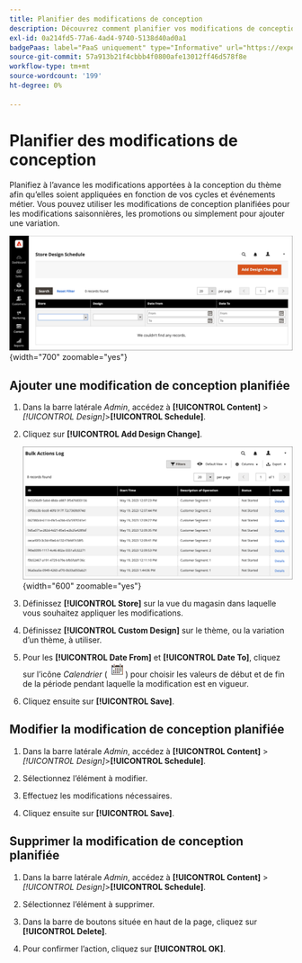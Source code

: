 ```yaml
---
title: Planifier des modifications de conception
description: Découvrez comment planifier vos modifications de conception de thème à l’avance
exl-id: 0a214fd5-77a6-4ad4-9740-5138d40ad0a1
badgePaas: label="PaaS uniquement" type="Informative" url="https://experienceleague.adobe.com/fr/docs/commerce/user-guides/product-solutions" tooltip="S’applique uniquement aux projets Adobe Commerce on Cloud (infrastructure PaaS gérée par Adobe) et aux projets On-premise."
source-git-commit: 57a913b21f4cbbb4f0800afe13012ff46d578f8e
workflow-type: tm+mt
source-wordcount: '199'
ht-degree: 0%

---
```


# Planifier des modifications de conception

Planifiez à l’avance les modifications apportées à la conception du thème afin qu’elles soient appliquées en fonction de vos cycles et événements métier. Vous pouvez utiliser les modifications de conception planifiées pour les modifications saisonnières, les promotions ou simplement pour ajouter une variation.

![Modifications de conception planifiées](./assets/design-schedule.png){width="700" zoomable="yes"}

## Ajouter une modification de conception planifiée

1. Dans la barre latérale _Admin_, accédez à **[!UICONTROL Content]** > _[!UICONTROL Design]_>**[!UICONTROL Schedule]**.

1. Cliquez sur **[!UICONTROL Add Design Change]**.

   ![Nouveaux paramètres de modification de la conception de la boutique](./assets/design-schedule-change-new.png){width="600" zoomable="yes"}

1. Définissez **[!UICONTROL Store]** sur la vue du magasin dans laquelle vous souhaitez appliquer les modifications.

1. Définissez **[!UICONTROL Custom Design]** sur le thème, ou la variation d’un thème, à utiliser.

1. Pour les **[!UICONTROL Date From]** et **[!UICONTROL Date To]**, cliquez sur l’icône _Calendrier_ (![icône Calendrier](../assets/icon-calendar.png)) pour choisir les valeurs de début et de fin de la période pendant laquelle la modification est en vigueur.

1. Cliquez ensuite sur **[!UICONTROL Save]**.

## Modifier la modification de conception planifiée

1. Dans la barre latérale _Admin_, accédez à **[!UICONTROL Content]** > _[!UICONTROL Design]_>**[!UICONTROL Schedule]**.

1. Sélectionnez l’élément à modifier.

1. Effectuez les modifications nécessaires.

1. Cliquez ensuite sur **[!UICONTROL Save]**.

## Supprimer la modification de conception planifiée

1. Dans la barre latérale _Admin_, accédez à **[!UICONTROL Content]** > _[!UICONTROL Design]_>**[!UICONTROL Schedule]**.

1. Sélectionnez l’élément à supprimer.

1. Dans la barre de boutons située en haut de la page, cliquez sur **[!UICONTROL Delete]**.

1. Pour confirmer l’action, cliquez sur **[!UICONTROL OK]**.
